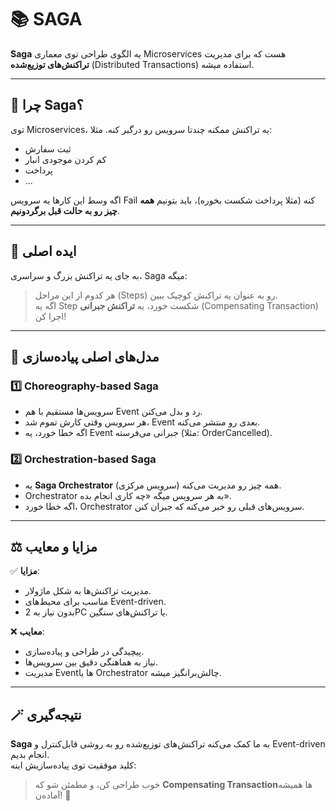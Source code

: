 # 📚 SAGA

**Saga** یه الگوی طراحی توی معماری Microservices هست که برای مدیریت **تراکنش‌های توزیع‌شده** (Distributed Transactions) استفاده میشه.

---

## 🔧 چرا Saga؟

توی Microservices، یه تراکنش ممکنه چندتا سرویس رو درگیر کنه. مثلا:

- ثبت سفارش
- کم کردن موجودی انبار
- پرداخت
- ...

اگه وسط این کارها یه سرویس Fail کنه (مثلا پرداخت شکست بخوره)، باید بتونیم **همه چیز رو به حالت قبل برگردونیم**.

---

## 🌟 ایده اصلی

به جای یه تراکنش بزرگ و سراسری، Saga میگه:

> هر کدوم از این مراحل (Steps) رو به عنوان یه تراکنش کوچیک ببین.  
> اگه یه Step شکست خورد، یه **تراکنش جبرانی** (Compensating Transaction) اجرا کن!

---

## 🎯 مدل‌های اصلی پیاده‌سازی

### 1️⃣ Choreography-based Saga

- سرویس‌ها مستقیم با هم Event رد و بدل می‌کنن.
- هر سرویس وقتی کارش تموم شد، Event بعدی رو منتشر می‌کنه.
- اگه خطا خورد، یه Event جبرانی می‌فرسته (مثلا: OrderCancelled).

### 2️⃣ Orchestration-based Saga

- یه **Saga Orchestrator** (سرویس مرکزی) همه چیز رو مدیریت می‌کنه.
- Orchestrator به هر سرویس میگه «چه کاری انجام بده».
- اگه خطا خورد، Orchestrator سرویس‌های قبلی رو خبر می‌کنه که جبران کنن.

---

## ⚖️ مزایا و معایب

✅ **مزایا**:

- مدیریت تراکنش‌ها به شکل ماژولار.
- مناسب برای محیط‌های Event-driven.
- بدون نیاز به 2PC یا تراکنش‌های سنگین.

❌ **معایب**:

- پیچیدگی در طراحی و پیاده‌سازی.
- نیاز به هماهنگی دقیق بین سرویس‌ها.
- مدیریت Eventها یا Orchestrator چالش‌برانگیز میشه.

---

## 🪄 نتیجه‌گیری

**Saga** به ما کمک می‌کنه تراکنش‌های توزیع‌شده رو به روشی قابل‌کنترل و Event-driven انجام بدیم.  
کلید موفقیت توی پیاده‌سازیش اینه:

> خوب طراحی کن، و مطمئن شو که **Compensating Transaction**ها همیشه آماده‌ن! 🚀
